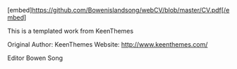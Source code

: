
[embed]https://github.com/Bowenislandsong/webCV/blob/master/CV.pdf[/embed]


This is a templated work from KeenThemes

Original Author: 		KeenThemes
Website: 		http://www.keenthemes.com/


Editor Bowen Song

